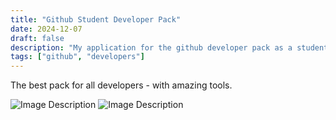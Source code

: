 ```yaml
---
title: "Github Student Developer Pack"
date: 2024-12-07
draft: false
description: "My application for the github developer pack as a student"
tags: ["github", "developers"]
---
```


The best pack for all developers - with amazing tools.



![Image Description](/Pasted%20image%2020241128202020.png)
![Image Description](/Pasted%20image%2020241128202052.png)


